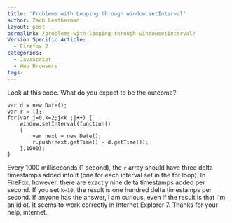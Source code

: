 ```yaml
---
title: 'Problems with Looping through window.setInterval'
author: Zach Leatherman
layout: post
permalink: /problems-with-looping-through-windowsetinterval/
Version Specific Article:
  - Firefox 2
categories:
  - JavaScript
  - Web Browsers
tags:
---
```


Look at this code. What do you expect to be the outcome?

    var d = new Date();
    var r = [];
    for(var j=0,k=2;j<k ;j++) {
        window.setInterval(function()
        {
            var next = new Date();
            r.push(next.getTime() - d.getTime());
        },1000);
    }

Every 1000 milliseconds (1 second), the `r` array should have three delta timestamps added into it (one for each interval set in the for loop). In FireFox, however, there are exactly nine delta timestamps added per second. If you set `k=10`, the result is one hundred delta timestamps per second. If anyone has the answer, I am curious, even if the result is that I'm an idiot. It seems to work correctly in Internet Explorer 7. Thanks for your help, internet.
